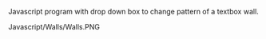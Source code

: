 Javascript program with drop down box to change pattern of a textbox wall.

Javascript/Walls/Walls.PNG
